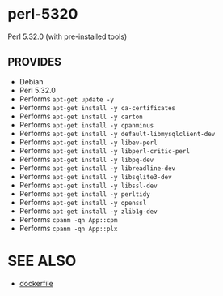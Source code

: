 # perl-5320

Perl 5.32.0 (with pre-installed tools)

## PROVIDES

- Debian
- Perl 5.32.0
- Performs `apt-get update -y`
- Performs `apt-get install -y ca-certificates`
- Performs `apt-get install -y carton`
- Performs `apt-get install -y cpanminus`
- Performs `apt-get install -y default-libmysqlclient-dev`
- Performs `apt-get install -y libev-perl`
- Performs `apt-get install -y libperl-critic-perl`
- Performs `apt-get install -y libpq-dev`
- Performs `apt-get install -y libreadline-dev`
- Performs `apt-get install -y libsqlite3-dev`
- Performs `apt-get install -y libssl-dev`
- Performs `apt-get install -y perltidy`
- Performs `apt-get install -y openssl`
- Performs `apt-get install -y zlib1g-dev`
- Performs `cpanm -qn App::cpm`
- Performs `cpanm -qn App::plx`

# SEE ALSO

- [dockerfile](Dockerfile)
